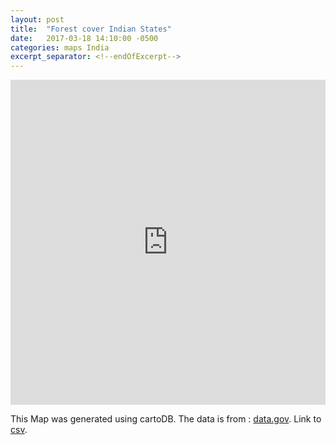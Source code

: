```yaml
---
layout: post
title:  "Forest cover Indian States"
date:   2017-03-18 14:10:00 -0500
categories: maps India
excerpt_separator: <!--endOfExcerpt-->
---
```


<div id="content">
<iframe width="100%" height="520" frameborder="0" src="https://smuddana.carto.com/viz/76b27ee6-0c45-11e7-ba4b-0ef24382571b/embed_map" allowfullscreen webkitallowfullscreen mozallowfullscreen oallowfullscreen msallowfullscreen></iframe>
<div>

<!--endOfExcerpt-->

This Map was generated using cartoDB. The data is from : <a href="https://data.gov.in/catalog/forest-cover-statesuts-india">data.gov</a>. Link to <a href="https://data.gov.in/node/88079/datastore/export/csv">csv</a>.
